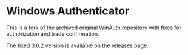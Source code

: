 # Windows Authenticator

This is a fork of the archived original WinAuth [repository](https://github.com/winauth/winauth) with fixes for authorization and trade confirmation.

The fixed 3.6.2 version is available on the [releases](https://github.com/auwaho/winauth/releases) page.

